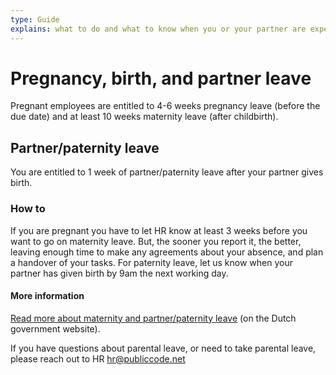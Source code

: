 ```yaml
---
type: Guide
explains: what to do and what to know when you or your partner are expecting
---
```


# Pregnancy, birth, and partner leave

Pregnant employees are entitled to 4-6 weeks pregnancy leave (before the due date)
and at least 10 weeks maternity leave (after childbirth).

## Partner/paternity leave

You are entitled to 1 week of partner/paternity leave after your partner gives birth.

### How to

If you are pregnant you have to let HR know at least 3 weeks before you want to go on maternity
leave. But, the sooner you report it, the better, leaving enough time to make any
agreements about your absence, and plan a handover of your tasks. For paternity leave, let us know
when your partner has given birth by 9am the next working day.

#### More information

[Read more about maternity and partner/paternity leave](https://business.gov.nl/regulation/leave-schemes/) (on the Dutch government website).

If you have questions about parental leave, or need to take parental leave, please reach out to HR <hr@publiccode.net>
